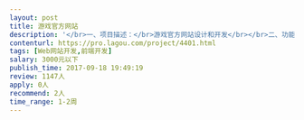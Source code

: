 ```yaml
---                
layout: post       
title: 游戏官方网站           
description: '</br>一、项目描述：</br>游戏官方网站设计和开发</br></br>二、功能点描述：</br>更新日志、帮助中心、产品介绍、联系我们</br></br>三、网站内容设计参考：</br>https://www.nomanssky.com/ 内容类比做成一模一样的，网站美术素材由我们提供。</br>网站模板：</br>https://www.wix.com/</br></br>四、人员要求：</br>熟悉2.0版式设计</br>'     
contenturl: https://pro.lagou.com/project/4401.html      
tags: [Web网站开发,前端开发]            
salary: 3000元以下          
publish_time: 2017-09-18 19:49:19         
review: 1147人                   
apply: 0人                   
recommend: 2人                   
time_range: 1-2周              
---                 
```

